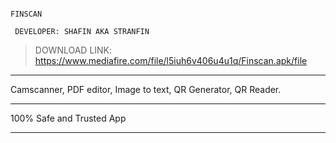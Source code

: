 
```

FINSCAN

```
```
 DEVELOPER: SHAFIN AKA STRANFIN
 ```
 

 > DOWNLOAD LINK: https://www.mediafire.com/file/l5iuh6v406u4u1q/Finscan.apk/file

____________________________________________________________________
Camscanner, PDF editor, Image to text, QR Generator, QR Reader.
___________________________________________________________________
100% Safe and Trusted App
___________________________________________________________________
